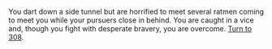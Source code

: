 You dart down a side tunnel but are horrified to meet several
ratmen coming to meet you while your pursuers close in
behind. You are caught in a vice and, though you fight with
desperate bravery, you are overcome. [Turn to 308](308).
